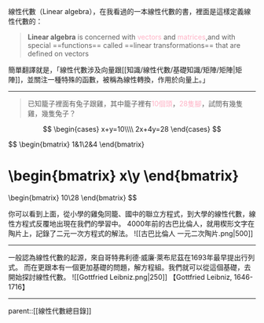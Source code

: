 線性代數（Linear algebra），在我看過的一本線性代數的書，裡面是這樣定義線性代數的：

>**Linear algebra** is concerned with <font color=ffb3c6>vectors</font> and <font color=ffb3c6>matrices</font>,and with special ==functions== called ==linear transformations== that are defined on vectors

簡單翻譯就是，「線性代數涉及向量跟[[知識/線性代數/基礎知識/矩陣/矩陣|矩陣]]，並關注一種特殊的函數，被稱為線性轉換，作用於向量上。」
- - -
>已知籠子裡面有兔子跟雞，其中籠子裡有<font color = ffb3c6>10個頭</font>，<font color = ffb3c6>28隻腳</font>，試問有幾隻雞，幾隻兔子？

$$
\begin{cases}
x+y=10\\\\
2x+4y=28
\end{cases}
$$


$$
\begin{bmatrix}
1&1\\2&4
\end{bmatrix}

\begin{bmatrix}
x\\y
\end{bmatrix}
=
\begin{bmatrix}
10\\28
\end{bmatrix}
$$

你可以看到上面，從小學的雞兔同籠、國中的聯立方程式，到大學的線性代數，線性方程式反覆地出現在我們的學習中。
4000年前的古巴比倫人，就用楔形文字在陶片上，記錄了二元一次方程式的解法。
![[古巴比倫人 一元二次陶片.png|500]]
- - -
一般認為線性代數的起源，來自哥特弗利德·威廉·萊布尼茲在1693年最早提出行列式。
而在更跟本有一個更加基礎的問題，解方程組。我們就可以從這個基礎，去開始探討線性代數。
![[Gottfried Leibniz.png|250]]
【Gottfried Leibniz, 1646-1716】
- - -
parent::[[線性代數總目錄]]